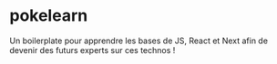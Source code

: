 # pokelearn
Un boilerplate pour apprendre les bases de JS, React et Next afin de devenir des futurs experts sur ces technos !
